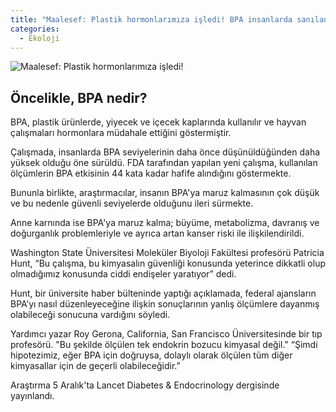 ```yaml
---
title: "Maalesef: Plastik hormonlarımıza işledi! BPA insanlarda sanılandan daha yüksek!"
categories:
  - Ekoloji
---
```

![Maalesef: Plastik hormonlarımıza işledi!](https://images.unsplash.com/photo-1483691278019-cb7253bee49f?ixlib=rb-1.2.1&ixid=eyJhcHBfaWQiOjEyMDd9&auto=format&fit=crop&w=1350&q=80)

Öncelikle, BPA nedir?
-
BPA, plastik ürünlerde, yiyecek ve içecek kaplarında kullanılır ve hayvan çalışmaları hormonlara müdahale ettiğini göstermiştir.

Çalışmada, insanlarda BPA seviyelerinin daha önce düşünüldüğünden daha yüksek olduğu öne sürüldü. FDA tarafından yapılan yeni çalışma, kullanılan ölçümlerin BPA etkisinin 44 kata kadar hafife alındığını göstermekte.

Bununla birlikte, araştırmacılar, insanın BPA'ya <bold>maruz kalmasının çok düşük ve bu nedenle güvenli seviyelerde olduğunu</bold> ileri sürmekte.

Anne karnında ise BPA'ya maruz kalma; büyüme, metabolizma, davranış ve doğurganlık problemleriyle ve ayrıca artan kanser riski ile ilişkilendirildi.

Washington State Üniversitesi Moleküler Biyoloji Fakültesi profesörü Patricia Hunt, “Bu çalışma, bu kimyasalın güvenliği konusunda yeterince dikkatli olup olmadığımız konusunda ciddi endişeler yaratıyor” dedi.

Hunt, bir üniversite haber bülteninde yaptığı açıklamada, federal ajansların BPA’yı nasıl düzenleyeceğine ilişkin sonuçlarının yanlış ölçümlere dayanmış olabileceği sonucuna vardığını söyledi.

Yardımcı yazar Roy Gerona, California, San Francisco Üniversitesinde bir tıp profesörü. "Bu şekilde ölçülen tek endokrin bozucu kimyasal değil." “Şimdi hipotezimiz, eğer BPA için doğruysa, dolaylı olarak ölçülen tüm diğer kimyasallar için de geçerli olabileceğidir.”

Araştırma 5 Aralık'ta Lancet Diabetes & Endocrinology dergisinde yayınlandı.
